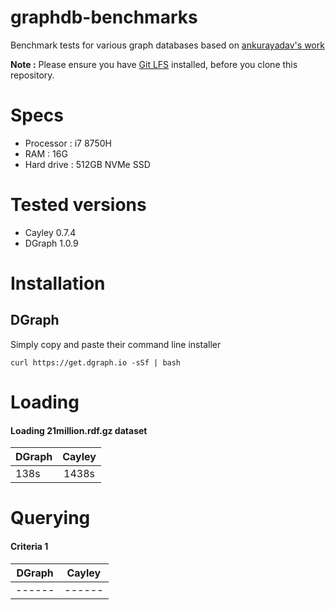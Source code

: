 # graphdb-benchmarks
Benchmark tests for various graph databases based on [ankurayadav's work](https://github.com/ankurayadav/graphdb-benchmarks)

**Note :** Please ensure you have [Git LFS](https://git-lfs.github.com/) installed, before you clone this repository.

# Specs
- Processor : i7 8750H
- RAM : 16G
- Hard drive : 512GB NVMe SSD

# Tested versions
- Cayley 0.7.4
- DGraph 1.0.9

# Installation

## DGraph 
Simply copy and paste their command line installer 
```
curl https://get.dgraph.io -sSf | bash
```

# Loading

#### Loading 21million.rdf.gz dataset

| DGraph        | Cayley        |
| ------------- |:-------------:|
| 138s          | 1438s         |

# Querying

#### Criteria 1

| DGraph        | Cayley        |
| ------------- |:-------------:|
| ------        | ------        |
